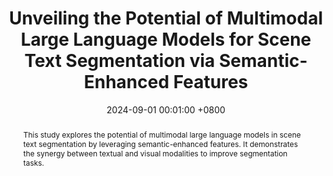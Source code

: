 ---
title:          "Unveiling the Potential of Multimodal Large Language Models for Scene Text Segmentation via Semantic-Enhanced Features"
date:           2024-09-01 00:01:00 +0800
selected:       true
pub:            "IEEE International Conference on Image Processing Workshop (ICIPW)"
pub_last:       ' <span class="badge badge-pill badge-publication badge-success">Spotlight</span>'
pub_date:       "2024"

abstract: >-
  This study explores the potential of multimodal large language models in scene text segmentation by leveraging semantic-enhanced features. It demonstrates the synergy between textual and visual modalities to improve segmentation tasks.
cover:          /assets/images/covers/icipw2024.jpg
authors:
  - Ho Jun Kim*
  - Hyung Kyu Kim*
  - Sangmin Lee
  - Hak Gu Kim
links:
  Paper: ""
  Code: ""
---